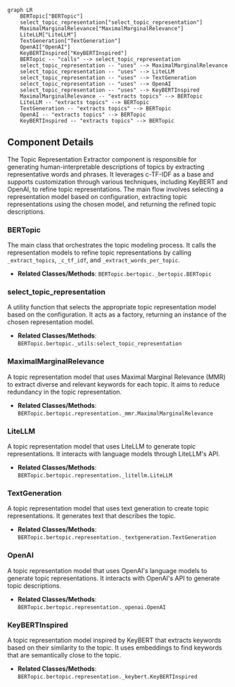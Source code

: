 ```mermaid
graph LR
    BERTopic["BERTopic"]
    select_topic_representation["select_topic_representation"]
    MaximalMarginalRelevance["MaximalMarginalRelevance"]
    LiteLLM["LiteLLM"]
    TextGeneration["TextGeneration"]
    OpenAI["OpenAI"]
    KeyBERTInspired["KeyBERTInspired"]
    BERTopic -- "calls" --> select_topic_representation
    select_topic_representation -- "uses" --> MaximalMarginalRelevance
    select_topic_representation -- "uses" --> LiteLLM
    select_topic_representation -- "uses" --> TextGeneration
    select_topic_representation -- "uses" --> OpenAI
    select_topic_representation -- "uses" --> KeyBERTInspired
    MaximalMarginalRelevance -- "extracts topics" --> BERTopic
    LiteLLM -- "extracts topics" --> BERTopic
    TextGeneration -- "extracts topics" --> BERTopic
    OpenAI -- "extracts topics" --> BERTopic
    KeyBERTInspired -- "extracts topics" --> BERTopic
```

## Component Details

The Topic Representation Extractor component is responsible for generating human-interpretable descriptions of topics by extracting representative words and phrases. It leverages c-TF-IDF as a base and supports customization through various techniques, including KeyBERT and OpenAI, to refine topic representations. The main flow involves selecting a representation model based on configuration, extracting topic representations using the chosen model, and returning the refined topic descriptions.

### BERTopic
The main class that orchestrates the topic modeling process. It calls the representation models to refine topic representations by calling `_extract_topics`, `_c_tf_idf`, and `_extract_words_per_topic`.
- **Related Classes/Methods**: `BERTopic.bertopic._bertopic.BERTopic`

### select_topic_representation
A utility function that selects the appropriate topic representation model based on the configuration. It acts as a factory, returning an instance of the chosen representation model.
- **Related Classes/Methods**: `BERTopic.bertopic._utils:select_topic_representation`

### MaximalMarginalRelevance
A topic representation model that uses Maximal Marginal Relevance (MMR) to extract diverse and relevant keywords for each topic. It aims to reduce redundancy in the topic representation.
- **Related Classes/Methods**: `BERTopic.bertopic.representation._mmr.MaximalMarginalRelevance`

### LiteLLM
A topic representation model that uses LiteLLM to generate topic representations. It interacts with language models through LiteLLM's API.
- **Related Classes/Methods**: `BERTopic.bertopic.representation._litellm.LiteLLM`

### TextGeneration
A topic representation model that uses text generation to create topic representations. It generates text that describes the topic.
- **Related Classes/Methods**: `BERTopic.bertopic.representation._textgeneration.TextGeneration`

### OpenAI
A topic representation model that uses OpenAI's language models to generate topic representations. It interacts with OpenAI's API to generate topic descriptions.
- **Related Classes/Methods**: `BERTopic.bertopic.representation._openai.OpenAI`

### KeyBERTInspired
A topic representation model inspired by KeyBERT that extracts keywords based on their similarity to the topic. It uses embeddings to find keywords that are semantically close to the topic.
- **Related Classes/Methods**: `BERTopic.bertopic.representation._keybert.KeyBERTInspired`
